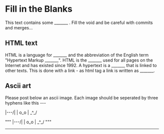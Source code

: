 # Fill in the Blanks

This text contains some _______ .  Fill the void and be careful with commits and merges...

## HTML text

HTML is a language for _______ and the abbreviation of the English term "Hypertext Markup _______". HTML is the _______ used for all pages on the Internet and has existed since 1992. A hypertext is a _______ that is linked to other texts. This is done with a link - as html tag a link is written as _______. 

## Ascii art

Please post below an ascii image. Each image should be seperated by three hyphens like this ---

|\---/|
| o_o |
 \_^_/

"""
|\---/|
| o_o |
 \_^_/
"""

---
